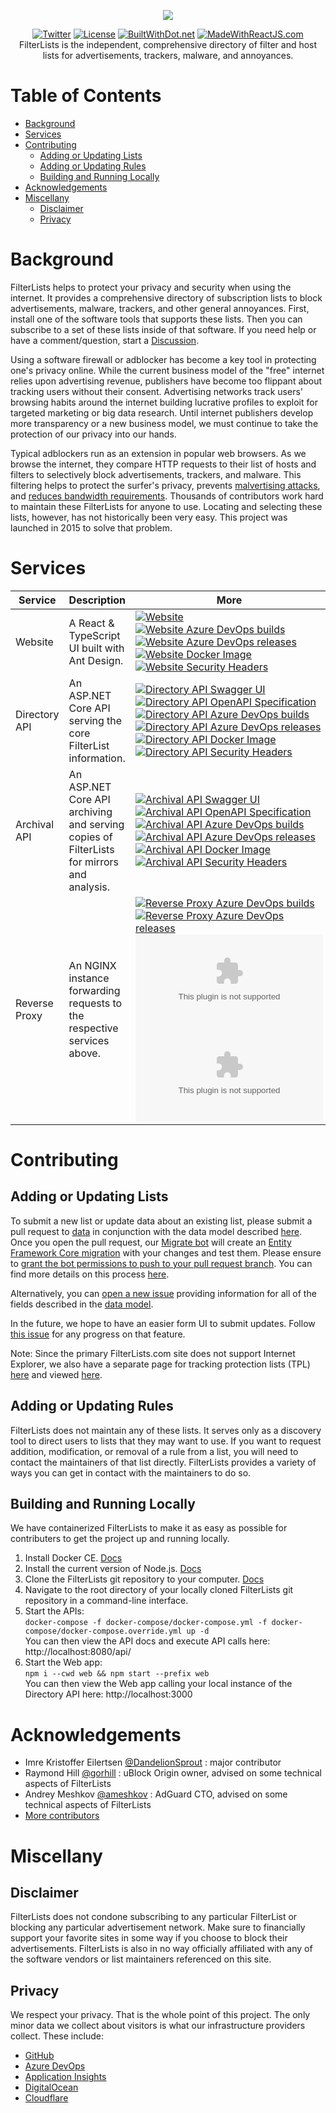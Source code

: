 <p align="center"><img src="https://github.com/collinbarrett/FilterLists/blob/main/img/logo_filterlists_outlined.png"></p>

<p align="center"><a href="https://twitter.com/FilterLists"><img alt="Twitter" src="https://img.shields.io/twitter/follow/FilterLists?style=social"></a>
<a href="https://github.com/collinbarrett/FilterLists/blob/main/LICENSE"><img alt="License" src="https://img.shields.io/github/license/collinbarrett/filterlists.svg?label=License"></a>
<a href="https://builtwithdot.net/project/125/filterlists"><img alt="BuiltWithDot.net" src="https://builtwithdot.net/project/125/filterlists/badge" /></a>
<a href="https://madewithreactjs.com/p/filterlists/shield-link"><img alt="MadeWithReactJS.com" src="https://madewithreactjs.com/storage/repo-shields/2335-shield.svg"/></a>
<br/>FilterLists is the independent, comprehensive directory of filter and host lists for advertisements, trackers, malware, and annoyances.</p>

# Table of Contents

- [Background](#background)
- [Services](#services)
- [Contributing](#contributing)
  - [Adding or Updating Lists](#adding-or-updating-lists)
  - [Adding or Updating Rules](#adding-or-updating-rules)
  - [Building and Running Locally](#building-and-running-locally)
- [Acknowledgements](#acknowledgements)
- [Miscellany](#miscellany)
  - [Disclaimer](#disclaimer)
  - [Privacy](#privacy)

# Background

FilterLists helps to protect your privacy and security when using the internet. It provides a comprehensive directory of subscription lists to block advertisements, malware, trackers, and other general annoyances. First, install one of the software tools that supports these lists. Then you can subscribe to a set of these lists inside of that software. If you need help or have a comment/question, start a [Discussion](https://github.com/collinbarrett/FilterLists/discussions).

Using a software firewall or adblocker has become a key tool in protecting one's privacy online. While the current business model of the "free" internet relies upon advertising revenue, publishers have become too flippant about tracking users without their consent. Advertising networks track users' browsing habits around the internet building lucrative profiles to exploit for targeted marketing or big data research. Until internet publishers develop more transparency or a new business model, we must continue to take the protection of our privacy into our hands.

Typical adblockers run as an extension in popular web browsers. As we browse the internet, they compare HTTP requests to their list of hosts and filters to selectively block advertisements, trackers, and malware. This filtering helps to protect the surfer's privacy, prevents [malvertising attacks](http://www.wired.com/insights/2014/11/malvertising-is-cybercriminals-latest-sweet-spot/ "Why Malvertising Is Cybercriminals' Latest Sweet Spot - Wired"), and [reduces bandwidth requirements](http://venturebeat.com/2015/07/08/blocking-ads-can-cut-network-traffic-25-to-40-study-shows/ 'Blocking Ads Can Cut Network Traffic 25% to 40%, Study Shows - VentureBeat'). Thousands of contributors work hard to maintain these FilterLists for anyone to use. Locating and selecting these lists, however, has not historically been very easy. This project was launched in 2015 to solve that problem.

# Services

| Service       | Description                                                                               | More                                                                                                                                                                                                                                                                                                                                                                                                                                                                                                                                                                                                                                                                                                                                                                                                                                                                                                                                                                                                                                                                                                                                                                                                                                                                                                                                      |
| ------------- | ----------------------------------------------------------------------------------------- | ----------------------------------------------------------------------------------------------------------------------------------------------------------------------------------------------------------------------------------------------------------------------------------------------------------------------------------------------------------------------------------------------------------------------------------------------------------------------------------------------------------------------------------------------------------------------------------------------------------------------------------------------------------------------------------------------------------------------------------------------------------------------------------------------------------------------------------------------------------------------------------------------------------------------------------------------------------------------------------------------------------------------------------------------------------------------------------------------------------------------------------------------------------------------------------------------------------------------------------------------------------------------------------------------------------------------------------------- |
| Website       | A React & TypeScript UI built with Ant Design.                                            | [![Website](https://img.shields.io/website-up-down-green-red/http/shields.io.svg?label=Website)](https://filterlists.com/) [![Website Azure DevOps builds](https://dev.azure.com/collinbarrett/FilterLists/_apis/build/status/Web?branchName=main)](https://dev.azure.com/collinbarrett/FilterLists/_build/latest?definitionId=18) [![Website Azure DevOps releases](https://vsrm.dev.azure.com/collinbarrett/_apis/public/Release/badge/b06a3d5c-459e-4789-9735-0f5969006fe8/4/5)](https://dev.azure.com/collinbarrett/FilterLists/_release?definitionId=4) [![Website Docker Image](https://img.shields.io/badge/docker%20image-web-blue?label=Docker%20Image)](https://github.com/users/collinbarrett/packages/container/package/filterlists-web) [![Website Security Headers](https://img.shields.io/security-headers?url=https%3A%2F%2Ffilterlists.com)](https://securityheaders.com/?q=https%3A%2F%2Ffilterlists.com)                                                                                                                                                                                                                                                                                                                                                                                                               |
| Directory API | An ASP.NET Core API serving the core FilterList information.                              | [![Directory API Swagger UI](https://img.shields.io/website-up-down-green-red/http/shields.io.svg?label=API%20Docs)](https://filterlists.com/api/?urls.primaryName=Directory) [![Directory API OpenAPI Specification](https://img.shields.io/swagger/valid/3.0?specUrl=https%3A%2F%2Ffilterlists.com%2Fapi%2Fdirectory%2Fv1%2Fswagger.json)](https://filterlists.com/api/directory/v1/swagger.json) [![Directory API Azure DevOps builds](https://dev.azure.com/collinbarrett/FilterLists/_apis/build/status/Directory%20API?branchName=main)](https://dev.azure.com/collinbarrett/FilterLists/_build/latest?definitionId=27) [![Directory API Azure DevOps releases](https://vsrm.dev.azure.com/collinbarrett/_apis/public/Release/badge/b06a3d5c-459e-4789-9735-0f5969006fe8/3/4)](https://dev.azure.com/collinbarrett/FilterLists/_release?definitionId=3) [![Directory API Docker Image](https://img.shields.io/badge/docker%20image-directory--api-blue?label=Docker%20Image)](https://github.com/users/collinbarrett/packages/container/package/filterlists-directory-api) [![Directory API Security Headers](https://img.shields.io/security-headers?url=https%3A%2F%2Ffilterlists.com%2Fapi%2Fdirectory%2Fv1%2Fswagger.json)](https://securityheaders.com/?q=https%3A%2F%2Ffilterlists.com%2Fapi%2Fdirectory%2Fv1%2Fswagger.json) |
| Archival API  | An ASP.NET Core API archiving and serving copies of FilterLists for mirrors and analysis. | [![Archival API Swagger UI](https://img.shields.io/website-up-down-green-red/http/shields.io.svg?label=API%20Docs)](https://filterlists.com/api/?urls.primaryName=Archival) [![Archival API OpenAPI Specification](https://img.shields.io/swagger/valid/3.0?specUrl=https%3A%2F%2Ffilterlists.com%2Fapi%2Farchival%2Fv1%2Fswagger.json)](https://filterlists.com/api/archival/v1/swagger.json) [![Archival API Azure DevOps builds](https://dev.azure.com/collinbarrett/FilterLists/_apis/build/status/Archival%20API?branchName=main)](https://dev.azure.com/collinbarrett/FilterLists/_build/latest?definitionId=29) [![Archival API Azure DevOps releases](https://vsrm.dev.azure.com/collinbarrett/_apis/public/Release/badge/b06a3d5c-459e-4789-9735-0f5969006fe8/7/8)](https://dev.azure.com/collinbarrett/FilterLists/_release?definitionId=7) [![Archival API Docker Image](https://img.shields.io/badge/docker%20image-archival--api-blue?label=Docker%20Image)](https://github.com/users/collinbarrett/packages/container/package/filterlists-archival-api) [![Archival API Security Headers](https://img.shields.io/security-headers?url=https%3A%2F%2Ffilterlists.com%2Fapi%2Farchival%2Fv1%2Fswagger.json)](https://securityheaders.com/?q=https%3A%2F%2Ffilterlists.com%2Fapi%2Farchival%2Fv1%2Fswagger.json)               |
| Reverse Proxy | An NGINX instance forwarding requests to the respective services above.                   | [![Reverse Proxy Azure DevOps builds](https://dev.azure.com/collinbarrett/FilterLists/_apis/build/status/Reverse%20Proxy?branchName=main)](https://dev.azure.com/collinbarrett/FilterLists/_build/latest?definitionId=21) [![Reverse Proxy Azure DevOps releases](https://vsrm.dev.azure.com/collinbarrett/_apis/public/Release/badge/b06a3d5c-459e-4789-9735-0f5969006fe8/5/6)](https://dev.azure.com/collinbarrett/FilterLists/_release?definitionId=5) [![Reverse Proxy Mozilla HTTP Observatory Grade](https://img.shields.io/mozilla-observatory/grade/filterlists.com?publish)](https://observatory.mozilla.org/analyze/filterlists.com) [![Reverse Proxy Chromium HSTS preload](https://img.shields.io/hsts/preload/filterlists.com)](https://hstspreload.org/?domain=filterlists.com)                                                                                                                                                                                                                                                                                                                                                                                                                                                                                                                                             |

# Contributing

## Adding or Updating Lists

To submit a new list or update data about an existing list, please submit a pull request to [data](https://github.com/collinbarrett/FilterLists/tree/main/services/Directory/data) in conjunction with the data model described [here](https://github.com/collinbarrett/FilterLists/wiki/Data-Model_sidebar). Once you open the pull request, our [Migrate bot](https://github.com/collinbarrett/FilterLists/blob/main/services/Directory/azure-pipelines.migrate.yaml) will create an [Entity Framework Core migration](https://docs.microsoft.com/en-us/ef/core/managing-schemas/migrations/?tabs=dotnet-core-cli) with your changes and test them. Please ensure to [grant the bot permissions to push to your pull request branch](https://help.github.com/en/github/collaborating-with-issues-and-pull-requests/allowing-changes-to-a-pull-request-branch-created-from-a-fork). You can find more details on this process [here](https://github.com/collinbarrett/FilterLists/issues/1674).

Alternatively, you can [open a new issue](https://github.com/collinbarrett/FilterLists/issues/new) providing information for all of the fields described in the [data model](https://github.com/collinbarrett/FilterLists/wiki/Data-Model_sidebar).

In the future, we hope to have an easier form UI to submit updates. Follow [this issue](https://github.com/collinbarrett/FilterLists/issues/372) for any progress on that feature.

Note: Since the primary FilterLists.com site does not support Internet Explorer, we also have a separate page for tracking protection lists (TPL) [here](https://github.com/collinbarrett/FilterLists/blob/main/web/public/tpl.html) and viewed [here](https://filterlists.com/tpl.html).

## Adding or Updating Rules

FilterLists does not maintain any of these lists. It serves only as a discovery tool to direct users to lists that they may want to use. If you want to request addition, modification, or removal of a rule from a list, you will need to contact the maintainers of that list directly. FilterLists provides a variety of ways you can get in contact with the maintainers to do so.

## Building and Running Locally

We have containerized FilterLists to make it as easy as possible for contributers to get the project up and running locally.

1. Install Docker CE. [Docs](https://docs.docker.com/install/)
2. Install the current version of Node.js. [Docs](https://nodejs.org/en/download/current/)
3. Clone the FilterLists git repository to your computer. [Docs](https://help.github.com/en/articles/cloning-a-repository)
4. Navigate to the root directory of your locally cloned FilterLists git repository in a command-line interface.
5. Start the APIs:<br>
   `docker-compose -f docker-compose/docker-compose.yml -f docker-compose/docker-compose.override.yml up -d`<br>
   You can then view the API docs and execute API calls here: http://localhost:8080/api/
6. Start the Web app:<br>
   `npm i --cwd web && npm start --prefix web`<br>
   You can then view the Web app calling your local instance of the Directory API here: http://localhost:3000

# Acknowledgements

- Imre Kristoffer Eilertsen [@DandelionSprout](https://github.com/DandelionSprout) : major contributor
- Raymond Hill [@gorhill](https://github.com/gorhill) : uBlock Origin owner, advised on some technical aspects of FilterLists
- Andrey Meshkov [@ameshkov](https://github.com/ameshkov) : AdGuard CTO, advised on some technical aspects of FilterLists
- [More contributors](https://github.com/collinbarrett/FilterLists/graphs/contributors)

# Miscellany

## Disclaimer

FilterLists does not condone subscribing to any particular FilterList or blocking any particular advertisement network. Make sure to financially support your favorite sites in some way if you choose to block their advertisements. FilterLists is also in no way officially affiliated with any of the software vendors or list maintainers referenced on this site.

## Privacy

We respect your privacy. That is the whole point of this project. The only minor data we collect about visitors is what our infrastructure providers collect. These include:

- [GitHub](https://help.github.com/articles/github-privacy-statement/)
- [Azure DevOps](https://docs.microsoft.com/en-us/azure/devops/organizations/security/data-protection?view=azure-devops)
- [Application Insights](https://docs.microsoft.com/en-us/azure/azure-monitor/app/data-retention-privacy)
- [DigitalOcean](https://www.digitalocean.com/legal/privacy-policy/)
- [Cloudflare](https://www.cloudflare.com/analytics/)
